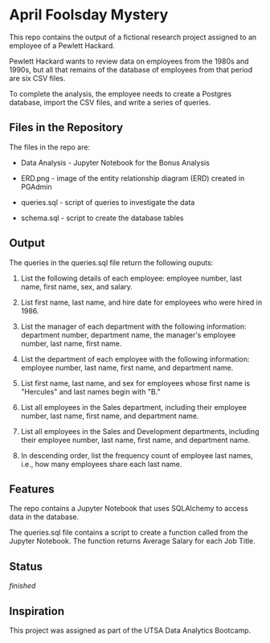 # April Foolsday Mystery
This repo contains the output of a fictional research project assigned to an employee of a Pewlett Hackard.

Pewlett Hackard wants to review data on employees from the 1980s and 1990s, but all that remains of the database of employees from that period are six CSV files. 

To complete the analysis, the employee needs to create a Postgres database, import the CSV files, and write a series of queries. 

## Files in the Repository
The files in the repo are:

* Data Analysis - Jupyter Notebook for the Bonus Analysis

* ERD.png - image of the entity relationship diagram (ERD) created in PGAdmin

* queries.sql - script of queries to investigate the data

* schema.sql - script to create the database tables

## Output
The queries in the queries.sql file return the following ouputs: 

1. List the following details of each employee: employee number, last name, first name, sex, and salary.

2. List first name, last name, and hire date for employees who were hired in 1986.

3. List the manager of each department with the following information: department number, department name, the manager's employee number, last name, first name.

4. List the department of each employee with the following information: employee number, last name, first name, and department name.

5. List first name, last name, and sex for employees whose first name is "Hercules" and last names begin with "B."

6. List all employees in the Sales department, including their employee number, last name, first name, and department name.

7. List all employees in the Sales and Development departments, including their employee number, last name, first name, and department name.

8. In descending order, list the frequency count of employee last names, i.e., how many employees share each last name.

## Features
The repo contains a Jupyter Notebook that uses SQLAlchemy to access data in the database. 

The queries.sql file contains a script to create a function called from the Jupyter Notebook. The function returns Average Salary for each Job Title.

## Status
_finished_

## Inspiration
This project was assigned as part of the UTSA Data Analytics Bootcamp.